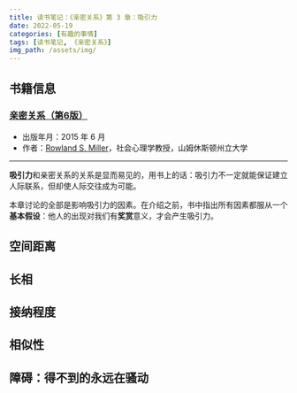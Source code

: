 ```yaml
---
title: 读书笔记：《亲密关系》第 3 章：吸引力
date: 2022-05-19
categories: [有趣的事情]
tags: [读书笔记, 《亲密关系》]
img_path: /assets/img/
---
```




## 书籍信息

### [亲密关系（第6版）](https://item.jd.com/11737435.html)


- 出版年月：2015 年 6 月
- 作者：[Rowland S. Miller](https://www.shsu.edu/dotAsset/62472cdc-37c5-4096-9231-e9b76a183c40.pdf)，社会心理学教授，山姆休斯顿州立大学
    
-----------------------

**吸引力**和亲密关系的关系是显而易见的，用书上的话：吸引力不一定就能保证建立人际联系，但却使人际交往成为可能。

本章讨论的全部是影响吸引力的因素。在介绍之前，书中指出所有因素都服从一个**基本假设**：他人的出现对我们有**奖赏**意义，才会产生吸引力。


## 空间距离



## 长相


## 接纳程度


## 相似性


## 障碍：得不到的永远在骚动


## 


